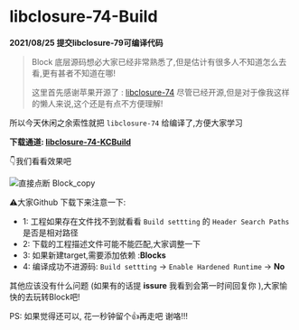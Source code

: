 # libclosure-74-Build


**2021/08/25 提交libclosure-79可编译代码**

> Block 底层源码想必大家已经非常熟悉了,但是估计有很多人不知道怎么去看,更有甚者不知道在哪!
>
> 这里首先感谢苹果开源了 : [libclosure-74](https://opensource.apple.com/source/libclosure/libclosure-74/) 尽管已经开源,但是对于像我这样的懒人来说,这个还是有点不方便理解!

所以今天休闲之余索性就把 `libclosure-74` 给编译了,方便大家学习 

**下载通道: [libclosure-74-KCBuild](https://github.com/LGCooci/libclosure-74-KCBuild)**

👇我们看看效果吧

![直接点断 Block_copy](https://p6-juejin.byteimg.com/tos-cn-i-k3u1fbpfcp/7f18677f55fc4b9eba9aaa25eba7c061~tplv-k3u1fbpfcp-watermark.image)

⚠️大家Github 下载下来注意一下: 
* 1: 工程如果存在文件找不到就看看 `Build settting` 的 `Header Search Paths` 是否是相对路径
* 2: 下载的工程描述文件可能不能匹配,大家调整一下
* 3: 如果新建target,需要添加依赖 :**Blocks** 
* 4: 编译成功不进源码: `Build settting` -> `Enable Hardened Runtime` -> **No**

其他应该没有什么问题 (如果有的话提 **issure** 我看到会第一时间回复你 ),大家愉快的去玩转Block吧! 

PS: 如果觉得还可以, 花一秒钟留个👍再走吧  谢咯!!!

